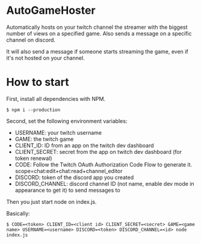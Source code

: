 # AutoGameHoster

Automatically hosts on your twitch channel the streamer with the biggest number of views on a specified game.
Also sends a message on a specific channel on discord.

It will also send a message if someone starts streaming the game, even if it's not hosted on your channel.


# How to start
First, install all dependencies with NPM.

`$ npm i --production`

Second, set the following environment variables:
 * USERNAME: your twitch username
 * GAME: the twitch game
 * CLIENT_ID: ID from an app on the twitch dev dashboard
 * CLIENT_SECRET: secret from the app on twitch dev dashboard (for token renewal)
 * CODE: Follow the Twitch OAuth Authorization Code Flow to generate it. scope=chat:edit+chat:read+channel_editor
 * DISCORD: token of the discord app you created
 * DISCORD_CHANNEL: discord channel ID (not name, enable dev mode in appearance to get it) to send messages to

Then you just start node on index.js.

Basically:

`$ CODE=<token> CLIENT_ID=<client id> CLIENT_SECRET=<secret> GAME=<game name> USERNAME=<username> DISCORD=<token> DISCORD_CHANNEL=<id> node index.js`
